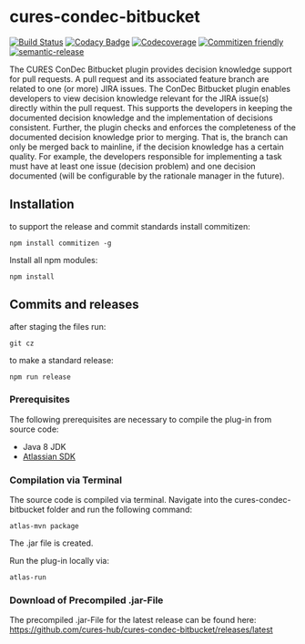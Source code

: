 # cures-condec-bitbucket

[![Build Status](https://travis-ci.org/cures-hub/cures-condec-bitbucket.svg?branch=master)](https://travis-ci.org/cures-hub/cures-condec-bitbucket)
[![Codacy Badge](https://api.codacy.com/project/badge/Grade/bd8ee189f9e7474e850c60fa81b50d11)](https://www.codacy.com/app/UHD/cures-condec-bitbucket?utm_source=github.com&utm_medium=referral&utm_content=cures-hub/cures-condec-bitbucket&utm_campaign=Badge_Grade)
[![Codecoverage](https://codecov.io/gh/cures-hub/cures-condec-bitbucket/branch/master/graph/badge.svg)](https://codecov.io/gh/cures-hub/cures-condec-bitbucket/branch/master)
[![Commitizen friendly](https://img.shields.io/badge/commitizen-friendly-brightgreen.svg)](http://commitizen.github.io/cz-cli/)
[![semantic-release](https://img.shields.io/badge/%20%20%F0%9F%93%A6%F0%9F%9A%80-semantic--release-e10079.svg)](https://github.com/semantic-release/semantic-release)

The CURES ConDec Bitbucket plugin provides decision knowledge support for pull requests.
A pull request and its associated feature branch are related to one (or more) JIRA issues.
The ConDec Bitbucket plugin enables developers to view decision knowledge relevant for the JIRA issue(s) directly within the pull request.
This supports the developers in keeping the documented decision knowledge and the implementation of decisions consistent.
Further, the plugin checks and enforces the completeness of the documented decision knowledge prior to merging.
That is, the branch can only be merged back to mainline, if the decision knowledge has a certain quality.
For example, the developers responsible for implementing a task must have at least one issue (decision problem) and one decision documented (will be configurable by the rationale manager in the future).

## Installation

to support the release and commit standards install commitizen:
```
npm install commitizen -g
```
Install all npm modules:
```
npm install
```

## Commits and releases

after staging the files run:
```
git cz
```


to make a standard release:
```
npm run release
```

### Prerequisites

The following prerequisites are necessary to compile the plug-in from source code:

- Java 8 JDK
- [Atlassian SDK](https://developer.atlassian.com/docs/getting-started/set-up-the-atlassian-plugin-sdk-and-build-a-project)

### Compilation via Terminal

The source code is compiled via terminal.
Navigate into the cures-condec-bitbucket folder and run the following command:

```
atlas-mvn package
```

The .jar file is created.

Run the plug-in locally via:

```
atlas-run
```

### Download of Precompiled .jar-File

The precompiled .jar-File for the latest release can be found here: https://github.com/cures-hub/cures-condec-bitbucket/releases/latest
